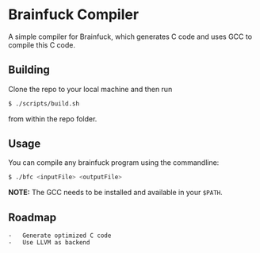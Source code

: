 # Brainfuck Compiler

A simple compiler for Brainfuck, which generates C code and uses GCC to compile this C code.


## Building

Clone the repo to your local machine and then run 

```bash
$ ./scripts/build.sh
```

from within the repo folder.

## Usage

You can compile any brainfuck program using the commandline:

```bash
$ ./bfc <inputFile> <outputFile>
```

**NOTE:** The GCC needs to be installed and available in your `$PATH`.

## Roadmap
    -   Generate optimized C code
    -   Use LLVM as backend